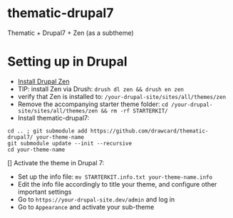 # thematic-drupal7
Thematic + Drupal7 + Zen (as a subtheme)

# Setting up in Drupal
* [Install Drupal Zen](https://www.drupal.org/docs/7/themes/zen/installing-zen) 
 * TIP: install Zen via Drush: ```drush dl zen && drush en zen```
 * verify that Zen is installed to: ```/your-drupal-site/sites/all/themes/zen```
* Remove the accompanying starter theme folder: ```cd /your-drupal-site/sites/all/themes/zen && rm -rf STARTERKIT/```
* Install thematic-drupal7: 
```
cd .. ; git submodule add https://github.com/drawcard/thematic-drupal7/ your-theme-name
git submodule update --init --recursive
cd your-theme-name 
```
[] Activate the theme in Drupal 7:
 * Set up the info file: ```mv STARTERKIT.info.txt your-theme-name.info```
 * Edit the info file accordingly to title your theme, and configure other important settings
 * Go to ```https://your-drupal-site.dev/admin``` and log in
 * Go to ```Appearance``` and activate your sub-theme
 
